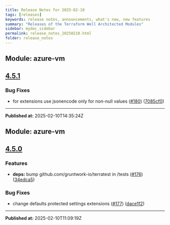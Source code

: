 ```yaml
---
title: Release Notes for 2025-02-10
tags: [releases]
keywords: release notes, announcements, what's new, new features
summary: "Releases of the Terraform Well Architected Modules"
sidebar: mydoc_sidebar
permalink: release_notes_20250210.html
folder: release_notes
---
```


## Module: azure-vm
## [4.5.1](https://github.com/CloudNationHQ/terraform-azure-vm/releases/tag/v4.5.1)


### Bug Fixes

* for extensions use jsonencode only for non-null values ([#180](https://github.com/CloudNationHQ/terraform-azure-vm/issues/180)) ([7085cf0](https://github.com/CloudNationHQ/terraform-azure-vm/commit/7085cf0355b43e07ee97118d634cfd65903f9754))

---

**Published at:** 2025-02-10T14:35:24Z

## Module: azure-vm
## [4.5.0](https://github.com/CloudNationHQ/terraform-azure-vm/releases/tag/v4.5.0)


### Features

* **deps:** bump github.com/gruntwork-io/terratest in /tests ([#176](https://github.com/CloudNationHQ/terraform-azure-vm/issues/176)) ([34edca5](https://github.com/CloudNationHQ/terraform-azure-vm/commit/34edca56bb4a13611e24007f4153a87ad51a7895))


### Bug Fixes

* change defaults protected settings extensions ([#177](https://github.com/CloudNationHQ/terraform-azure-vm/issues/177)) ([dace1f2](https://github.com/CloudNationHQ/terraform-azure-vm/commit/dace1f29ab1203a241c813d5008ea1fa17abe092))

---

**Published at:** 2025-02-10T11:09:19Z

